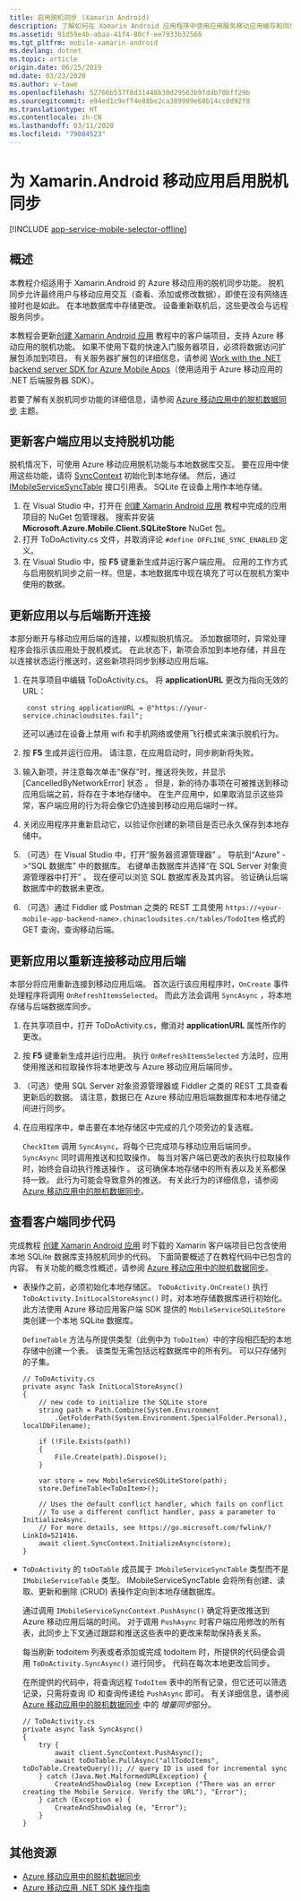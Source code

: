 ```yaml
---
title: 启用脱机同步 (Xamarin Android)
description: 了解如何在 Xamarin Android 应用程序中使用应用服务移动应用缓存和同步脱机数据。
ms.assetid: 91d59e4b-abaa-41f4-80cf-ee7933b32568
ms.tgt_pltfrm: mobile-xamarin-android
ms.devlang: dotnet
ms.topic: article
origin.date: 06/25/2019
md.date: 03/23/2020
ms.author: v-tawe
ms.openlocfilehash: 52766b537f8d31448b30d29563b9fddb70bff29b
ms.sourcegitcommit: e94ed1c9eff4e88be2ca389909e60b14cc0d92f8
ms.translationtype: HT
ms.contentlocale: zh-CN
ms.lasthandoff: 03/11/2020
ms.locfileid: "79084523"
---
```

# <a name="enable-offline-sync-for-your-xamarinandroid-mobile-app"></a>为 Xamarin.Android 移动应用启用脱机同步

[!INCLUDE [app-service-mobile-selector-offline](../../includes/app-service-mobile-selector-offline.md)]

## <a name="overview"></a>概述

本教程介绍适用于 Xamarin.Android 的 Azure 移动应用的脱机同步功能。 脱机同步允许最终用户与移动应用交互（查看、添加或修改数据），即使在没有网络连接时也是如此。 在本地数据库中存储更改。
设备重新联机后，这些更改会与远程服务同步。

本教程会更新[创建 Xamarin Android 应用] 教程中的客户端项目，支持 Azure 移动应用的脱机功能。 如果不使用下载的快速入门服务器项目，必须将数据访问扩展包添加到项目。 有关服务器扩展包的详细信息，请参阅 [Work with the .NET backend server SDK for Azure Mobile Apps](app-service-mobile-dotnet-backend-how-to-use-server-sdk.md)（使用适用于 Azure 移动应用的 .NET 后端服务器 SDK）。

若要了解有关脱机同步功能的详细信息，请参阅 [Azure 移动应用中的脱机数据同步] 主题。

## <a name="update-the-client-app-to-support-offline-features"></a>更新客户端应用以支持脱机功能

脱机情况下，可使用 Azure 移动应用脱机功能与本地数据库交互。 要在应用中使用这些功能，请将 [SyncContext] 初始化到本地存储。 然后，通过 [IMobileServiceSyncTable](https://docs.azure.cn/dotnet/api/microsoft.windowsazure.mobileservices.sync.imobileservicesynctable?view=azure-dotnet) 接口引用表。 SQLite 在设备上用作本地存储。

1. 在 Visual Studio 中，打开在 [创建 Xamarin Android 应用] 教程中完成的应用项目的 NuGet 包管理器。  搜索并安装 **Microsoft.Azure.Mobile.Client.SQLiteStore** NuGet 包。
2. 打开 ToDoActivity.cs 文件，并取消评论 `#define OFFLINE_SYNC_ENABLED` 定义。
3. 在 Visual Studio 中，按 **F5** 键重新生成并运行客户端应用。 应用的工作方式与启用脱机同步之前一样。但是，本地数据库中现在填充了可以在脱机方案中使用的数据。

## <a name="update-sync"></a>更新应用以与后端断开连接

本部分断开与移动应用后端的连接，以模拟脱机情况。 添加数据项时，异常处理程序会指示该应用处于脱机模式。 在此状态下，新项会添加到本地存储，并且在以连接状态运行推送时，这些新项将同步到移动应用后端。

1. 在共享项目中编辑 ToDoActivity.cs。 将 **applicationURL** 更改为指向无效的 URL：

    ```
     const string applicationURL = @"https://your-service.chinacloudsites.fail";
    ```

    还可以通过在设备上禁用 wifi 和手机网络或使用飞行模式来演示脱机行为。
2. 按 **F5** 生成并运行应用。 请注意，在应用启动时，同步刷新将失败。
3. 输入新项，并注意每次单击“保存”时，推送将失败，并显示 [CancelledByNetworkError] 状态  。 但是，新的待办事项在可被推送到移动应用后端之前，将存在于本地存储中。  在生产应用中，如果取消显示这些异常，客户端应用的行为将会像它仍连接到移动应用后端时一样。
4. 关闭应用程序并重新启动它，以验证你创建的新项目是否已永久保存到本地存储中。
5. （可选）在 Visual Studio 中，打开“服务器资源管理器”  。 导航到“Azure”  ->“SQL 数据库”  中的数据库。 右键单击数据库并选择“在 SQL Server 对象资源管理器中打开”  。 现在便可以浏览 SQL 数据库表及其内容。 验证确认后端数据库中的数据未更改。
6. （可选）通过 Fiddler 或 Postman 之类的 REST 工具使用 `https://<your-mobile-app-backend-name>.chinacloudsites.cn/tables/TodoItem` 格式的 GET 查询，查询移动后端。

## <a name="update-online-app"></a>更新应用以重新连接移动应用后端

本部分将应用重新连接到移动应用后端。 首次运行该应用程序时，`OnCreate` 事件处理程序将调用 `OnRefreshItemsSelected`。 而此方法会调用 `SyncAsync` ，将本地存储与后端数据库同步。

1. 在共享项目中，打开 ToDoActivity.cs，撤消对 **applicationURL** 属性所作的更改。
2. 按 **F5** 键重新生成并运行应用。 执行 `OnRefreshItemsSelected` 方法时，应用使用推送和拉取操作将本地更改与 Azure 移动应用后端同步。
3. （可选）使用 SQL Server 对象资源管理器或 Fiddler 之类的 REST 工具查看更新后的数据。 请注意，数据已在 Azure 移动应用后端数据库和本地存储之间进行同步。
4. 在应用程序中，单击要在本地存储区中完成的几个项旁边的复选框。

   `CheckItem` 调用 `SyncAsync`，将每个已完成项与移动应用后端同步。 `SyncAsync` 同时调用推送和拉取操作。 每当对客户端已更改的表执行拉取操作时，始终会自动执行推送操作  。 这可确保本地存储中的所有表以及关系都保持一致。 此行为可能会导致意外的推送。 有关此行为的详细信息，请参阅 [Azure 移动应用中的脱机数据同步]。

## <a name="review-the-client-sync-code"></a>查看客户端同步代码

完成教程 [创建 Xamarin Android 应用] 时下载的 Xamarin 客户端项目已包含使用本地 SQLite 数据库支持脱机同步的代码。 下面简要概述了在教程代码中已包含的内容。 有关功能的概念性概述，请参阅 [Azure 移动应用中的脱机数据同步]。

* 表操作之前，必须初始化本地存储区。 `ToDoActivity.OnCreate()` 执行 `ToDoActivity.InitLocalStoreAsync()` 时，对本地存储数据库进行初始化。 此方法使用 Azure 移动应用客户端 SDK 提供的 `MobileServiceSQLiteStore` 类创建一个本地 SQLite 数据库。

    `DefineTable` 方法与所提供类型（此例中为 `ToDoItem`）中的字段相匹配的本地存储中创建一个表。 该类型无需包括远程数据库中的所有列。 可以只存储列的子集。

    ```
    // ToDoActivity.cs
    private async Task InitLocalStoreAsync()
    {
        // new code to initialize the SQLite store
        string path = Path.Combine(System.Environment
            .GetFolderPath(System.Environment.SpecialFolder.Personal), localDbFilename);

        if (!File.Exists(path))
        {
            File.Create(path).Dispose();
        }

        var store = new MobileServiceSQLiteStore(path);
        store.DefineTable<ToDoItem>();

        // Uses the default conflict handler, which fails on conflict
        // To use a different conflict handler, pass a parameter to InitializeAsync.
        // For more details, see https://go.microsoft.com/fwlink/?LinkId=521416.
        await client.SyncContext.InitializeAsync(store);
    }
    ```

* `ToDoActivity` 的 `toDoTable` 成员属于 `IMobileServiceSyncTable` 类型而不是 `IMobileServiceTable` 类型。 IMobileServiceSyncTable 会将所有创建、读取、更新和删除 (CRUD) 表操作定向到本地存储数据库。

    通过调用 `IMobileServiceSyncContext.PushAsync()` 确定将更改推送到 Azure 移动应用后端的时间。 对于调用 `PushAsync` 时客户端应用修改的所有表，此同步上下文通过跟踪和推送这些表中的更改来帮助保持表关系。

    每当刷新 todoitem 列表或者添加或完成 todoitem 时，所提供的代码便会调用 `ToDoActivity.SyncAsync()` 进行同步。 代码在每次本地更改后同步。

    在所提供的代码中，将查询远程 `TodoItem` 表中的所有记录，但它还可以筛选记录，只需将查询 ID 和查询传递给 `PushAsync` 即可。 有关详细信息，请参阅 [Azure 移动应用中的脱机数据同步] 中的 *增量同步*部分。

    ```
    // ToDoActivity.cs
    private async Task SyncAsync()
    {
        try {
            await client.SyncContext.PushAsync();
            await toDoTable.PullAsync("allTodoItems", toDoTable.CreateQuery()); // query ID is used for incremental sync
        } catch (Java.Net.MalformedURLException) {
            CreateAndShowDialog (new Exception ("There was an error creating the Mobile Service. Verify the URL"), "Error");
        } catch (Exception e) {
            CreateAndShowDialog (e, "Error");
        }
    }
    ```

## <a name="additional-resources"></a>其他资源

* [Azure 移动应用中的脱机数据同步]
* [Azure 移动应用 .NET SDK 操作指南][8]

<!-- URLs. -->
[创建 Xamarin Android 应用]: ./app-service-mobile-xamarin-android-get-started.md
[Azure 移动应用中的脱机数据同步]: ./app-service-mobile-offline-data-sync.md

<!-- Images -->

<!-- URLs. -->
[创建 Xamarin Android 应用]: app-service-mobile-xamarin-android-get-started.md
[Azure 移动应用中的脱机数据同步]: app-service-mobile-offline-data-sync.md
[Xamarin Studio]: https://xamarin.com/download
[Xamarin extension]: https://xamarin.com/visual-studio
[SyncContext]: https://msdn.microsoft.com/library/azure/microsoft.windowsazure.mobileservices.mobileserviceclient.synccontext(v=azure.10).aspx
[8]: app-service-mobile-dotnet-how-to-use-client-library.md